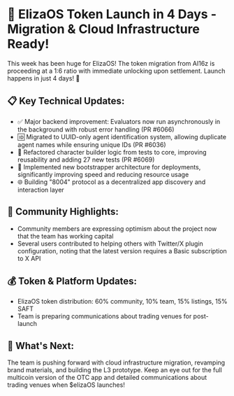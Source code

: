 # 🚀 ElizaOS Token Launch in 4 Days - Migration & Cloud Infrastructure Ready!

This week has been huge for ElizaOS! The token migration from AI16z is proceeding at a 1:6 ratio with immediate unlocking upon settlement. Launch happens in just 4 days! 🎉

## 📋 Key Technical Updates:
* ✅ Major backend improvement: Evaluators now run asynchronously in the background with robust error handling (PR #6066)
* 🆔 Migrated to UUID-only agent identification system, allowing duplicate agent names while ensuring unique IDs (PR #6036)
* 🔄 Refactored character builder logic from tests to core, improving reusability and adding 27 new tests (PR #6069)
* 🚀 Implemented new bootstrapper architecture for deployments, significantly improving speed and reducing resource usage
* 🌐 Building "8004" protocol as a decentralized app discovery and interaction layer

## 👥 Community Highlights:
* Community members are expressing optimism about the project now that the team has working capital
* Several users contributed to helping others with Twitter/X plugin configuration, noting that the latest version requires a Basic subscription to X API

## 💰 Token & Platform Updates:
* ElizaOS token distribution: 60% community, 10% team, 15% listings, 15% SAFT
* Team is preparing communications about trading venues for post-launch

## 🔮 What's Next:
The team is pushing forward with cloud infrastructure migration, revamping brand materials, and building the L3 prototype. Keep an eye out for the full multicoin version of the OTC app and detailed communications about trading venues when $elizaOS launches!